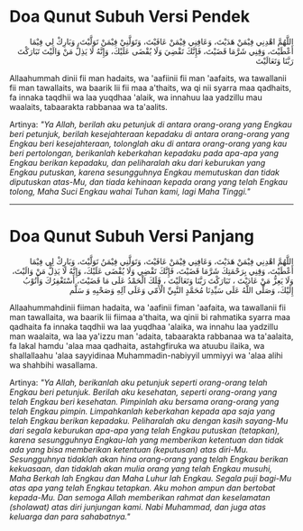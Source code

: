 # Doa Qunut Subuh Versi Pendek

<p align="right">
اللَّهُمَّ اهْدِنِي فِيْمَنْ هَدَيْتَ، وَعَافِنِي فِيْمَنْ عَافَيْتَ، وَتَوَلَّنِيْ فِيْمَنْ تَوَلَّيْتَ، وَبَارِكْ لِي فِيْمَا أَعْطَيْتَ، وَقِنِي شَرَّمَا قَضَيْتَ، فَإِنَّكَ تَقْضِيَ وَلَا يُقْضَى عَلَيْكَ، وَإِنَّهُ لَا يَذِلُّ مَنْ وَالَيْتَ تَبَارَكْتَ رَبَّنَا وَتَعَالَيْتَ
</p>

Allaahummah dinii fii man hadaits, wa 'aafiinii fii man 'aafaits, wa tawallanii fii man tawallaits, wa baarik lii fii maa a'thaits, wa qi nii syarra maa qadhaits, fa innaka taqdhii wa laa yuqdhaa 'alaik, wa innahuu laa yadzillu mau waalaits, tabaarakta rabbanaa wa ta'aalits.

Artinya: 
*"Ya Allah, berilah aku petunjuk di antara orang-orang yang Engkau beri petunjuk, berilah kesejahteraan kepadaku di antara orang-orang yang Engkau beri kesejahteraan, tolonglah aku di antara orang-orang yang kau beri pertolongan, berikanlah keberkahan kepadaku pada apa-apa yang Engkau berikan kepadaku, dan peliharalah aku dari keburukan yang Engkau putuskan, karena sesungguhnya Engkau memutuskan dan tidak diputuskan atas-Mu, dan tiada kehinaan kepada orang yang telah Engkau tolong, Maha Suci Engkau wahai Tuhan kami, lagi Maha Tinggi."*

---

# Doa Qunut Subuh Versi Panjang

<p align="right">
  اللَّهُمَّ اهْدِنِي فِيْمَنْ هَدَيْتَ، وَعَافِنِي فِيْمَنْ عَافَيْتَ، وَتَوَلَّنِي فِيْمَنُ تَوَلَّيْتَ، وَبَارِكْ لِي فِيْمَا أَعْطَيْتَ، وَقِنِي بِرَحْمَتِكَ شَرَّمَا قَضَيْتَ، فَإِنَّكَ تَقْضِي وَلَا يُقْضَى عَلَيْكَ، وَإِنَّهُ لَا يَذِلُّ مَنْ وَالَيْتَ، وَلَا يَعِزُّ مَنْ عَادَيْتَ ، تَبَارَكْتَ رَبَّنَا وَتَعَالَيْتَ ، فَلَكَ الْحَمْدُ عَلَى مَا قَضَيْتَ، أَسْتَغْفِرُكَ وَأَتُوْبُ إِلَيْكَ، وَصَلَّى اللَّهُ عَلَى سَيِّدِنَا مُحَمَّدٍ النَّبِيِّ الْأُمّي وَعَلَى آلِهِ وَصَحْبِهِ وَ سَلَّم
</p>

Allaahummahdinii fiiman hadaita, wa 'aafinii fiman 'aafaita, wa tawallanii fii man tawallaita, wa baarik lii fiimaa a'thaita, wa qinii bi rahmatika syarra maa qadhaita fa innaka taqdhii wa laa yuqdhaa 'alaika, wa innahu laa yadzillu man waalaita, wa laa ya'izzu man 'adaita, tabaarakta rabbanaa wa ta'aalaita, fa lakal hamdu 'alaa maa qadhaita, astahgfiruka wa atuubu ilaika, wa shallallaahu 'alaa sayyidinaa Muhammadin-nabiyyil ummiyyi wa 'alaa alihi wa shahbihi wasallama.

Artinya: 
*"Ya Allah, berikanlah aku petunjuk seperti orang-orang telah Engkau beri petunjuk. Berilah aku kesehatan, seperti orang-orang yang telah Engkau beri kesehatan. Pimpinlah aku bersama orang-orang yang telah Engkau pimpin. Limpahkanlah keberkahan kepada apa saja yang telah Engkau berikan kepadaku. Peliharalah aku dengan kasih sayang-Mu dari segala keburukan apa-apa yang telah Engkau putuskan (tetapkan), karena sesungguhnya Engkau-lah yang memberikan ketentuan dan tidak ada yang bisa memberikan ketentuan (keputusan) atas diri-Mu. Sesungguhnya tidaklah akan hina orang-orang yang telah Engkau berikan kekuasaan, dan tidaklah akan mulia orang yang telah Engkau musuhi, Maha Berkah lah Engkau dan Maha Luhur lah Engkau. Segala puji bagi-Mu atas apa yang telah Engkau tetapkan. Aku mohon ampun dan bertobat kepada-Mu. Dan semoga Allah memberikan rahmat dan keselamatan (sholawat) atas diri junjungan kami. Nabi Muhammad, dan juga atas keluarga dan para sahabatnya."*

